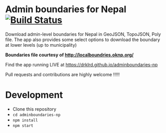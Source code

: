 # Admin boundaries for Nepal [![Build Status](https://travis-ci.org/drklrd/adminboundaries-np.svg?branch=master)](https://travis-ci.org/drklrd/adminboundaries-np)

Download admin-level boundaries for Nepal in GeoJSON, TopoJSON, Poly file. The app also provides some select options to download the boundary at lower levels (up to municipality)

**Boundaries file courtesy of http://localboundries.oknp.org/**

Find the app running LIVE at https://drklrd.github.io/adminboundaries-np

Pull requests and contributions are highly welcome !!!!!



# Development

- Clone this repository
- ``` cd adminboundaries-np ```
- ``` npm install ```
- ``` npm start ```